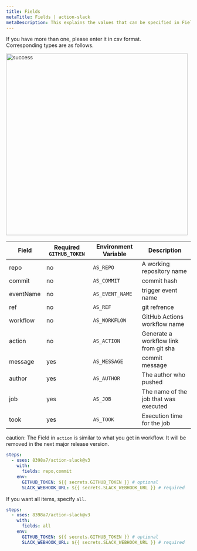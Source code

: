```yaml
---
title: Fields
metaTitle: Fields | action-slack
metaDescription: This explains the values that can be specified in Fields.
---
```


If you have more than one, please enter it in csv format.  
Corresponding types are as follows.

<img width="495" alt="success" src="https://user-images.githubusercontent.com/8043276/84587112-64844800-ae57-11ea-8007-7ce83a91dae3.png" />

| Field     | Required `GITHUB_TOKEN` | Environment Variable | Description                           |
| --------- | ----------------------- | -------------------- | ------------------------------------- |
| repo      | no                      | `AS_REPO`            | A working repository name             |
| commit    | no                      | `AS_COMMIT`          | commit hash                           |
| eventName | no                      | `AS_EVENT_NAME`      | trigger event name                    |
| ref       | no                      | `AS_REF`             | git refrence                          |
| workflow  | no                      | `AS_WORKFLOW`        | GitHub Actions workflow name          |
| action    | no                      | `AS_ACTION`          | Generate a workflow link from git sha |
| message   | yes                     | `AS_MESSAGE`         | commit message                        |
| author    | yes                     | `AS_AUTHOR`          | The author who pushed                 |
| job       | yes                     | `AS_JOB`             | The name of the job that was executed |
| took      | yes                     | `AS_TOOK`            | Execution time for the job            |

caution: The Field in `action` is similar to what you get in workflow. It will be removed in the next major release version.

```yaml
steps:
  - uses: 8398a7/action-slack@v3
    with:
      fields: repo,commit
    env:
      GITHUB_TOKEN: ${{ secrets.GITHUB_TOKEN }} # optional
      SLACK_WEBHOOK_URL: ${{ secrets.SLACK_WEBHOOK_URL }} # required
```

If you want all items, specify `all`.

```yaml
steps:
  - uses: 8398a7/action-slack@v3
    with:
      fields: all
    env:
      GITHUB_TOKEN: ${{ secrets.GITHUB_TOKEN }} # optional
      SLACK_WEBHOOK_URL: ${{ secrets.SLACK_WEBHOOK_URL }} # required
```
